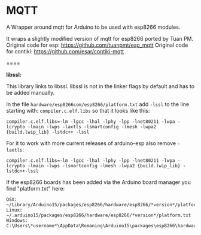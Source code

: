 MQTT
====

A Wrapper around mqtt for Arduino to be used with esp8266 modules.

It wraps a slightly modified version of mqtt for esp8266 ported by Tuan PM.
Original code for esp: https://github.com/tuanpmt/esp_mqtt
Original code for contiki: https://github.com/esar/contiki-mqtt


====

**libssl:**

This library links to libssl. libssl is not in the linker flags by default and has to be added manually.

In the file `hardware/esp8266com/esp8266/platform.txt` add `-lssl` to the line starting with: `compiler.c.elf.libs` so that it looks like this:

```
compiler.c.elf.libs=-lm -lgcc -lhal -lphy -lpp -lnet80211 -lwpa -lcrypto -lmain -lwps -laxtls -lsmartconfig -lmesh -lwpa2 {build.lwip_lib} -lstdc++ -lssl
```

For it to work with more current releases of arduino-esp also remove `-laxtls`:
```
compiler.c.elf.libs=-lm -lgcc -lhal -lphy -lpp -lnet80211 -lwpa -lcrypto -lmain -lwps -lsmartconfig -lmesh -lwpa2 {build.lwip_lib} -lstdc++-lssl
```


If the esp8266 boards has been added via the Arduino board manager you find "platform.txt" here:
```
OSX: ~/Library/Arduino15/packages/esp8266/hardware/esp8266/*version*/platform.txt
Linux: ~/.arduino15/packages/esp8266/hardware/esp8266/*version*/platform.txt
Windows: C:\Users\*username*\AppData\Romaning\Arduino15\packages\esp8266\hardware\esp8266\version\platform.txt
```


